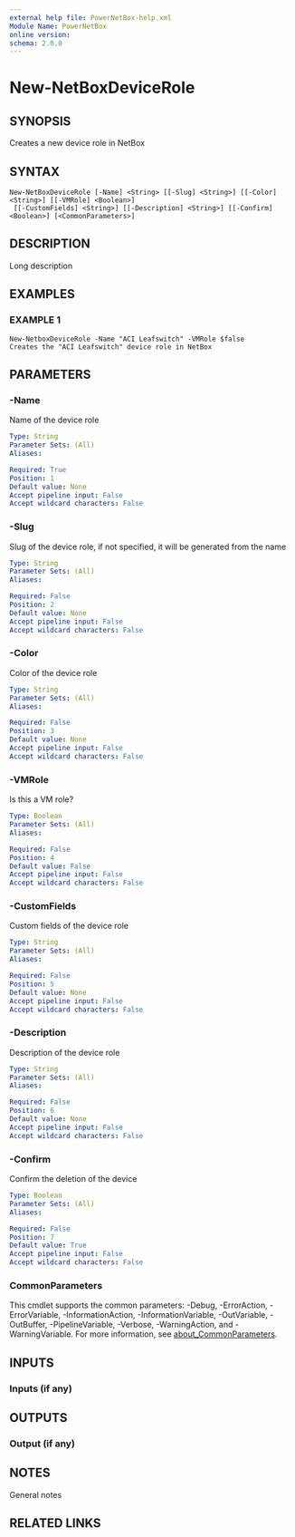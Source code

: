 ```yaml
---
external help file: PowerNetBox-help.xml
Module Name: PowerNetBox
online version:
schema: 2.0.0
---
```


# New-NetBoxDeviceRole

## SYNOPSIS
Creates a new device role in NetBox

## SYNTAX

```
New-NetBoxDeviceRole [-Name] <String> [[-Slug] <String>] [[-Color] <String>] [[-VMRole] <Boolean>]
 [[-CustomFields] <String>] [[-Description] <String>] [[-Confirm] <Boolean>] [<CommonParameters>]
```

## DESCRIPTION
Long description

## EXAMPLES

### EXAMPLE 1
```
New-NetboxDeviceRole -Name "ACI Leafswitch" -VMRole $false
Creates the "ACI Leafswitch" device role in NetBox
```

## PARAMETERS

### -Name
Name of the device role

```yaml
Type: String
Parameter Sets: (All)
Aliases:

Required: True
Position: 1
Default value: None
Accept pipeline input: False
Accept wildcard characters: False
```

### -Slug
Slug of the device role, if not specified, it will be generated from the name

```yaml
Type: String
Parameter Sets: (All)
Aliases:

Required: False
Position: 2
Default value: None
Accept pipeline input: False
Accept wildcard characters: False
```

### -Color
Color of the device role

```yaml
Type: String
Parameter Sets: (All)
Aliases:

Required: False
Position: 3
Default value: None
Accept pipeline input: False
Accept wildcard characters: False
```

### -VMRole
Is this a VM role?

```yaml
Type: Boolean
Parameter Sets: (All)
Aliases:

Required: False
Position: 4
Default value: False
Accept pipeline input: False
Accept wildcard characters: False
```

### -CustomFields
Custom fields of the device role

```yaml
Type: String
Parameter Sets: (All)
Aliases:

Required: False
Position: 5
Default value: None
Accept pipeline input: False
Accept wildcard characters: False
```

### -Description
Description of the device role

```yaml
Type: String
Parameter Sets: (All)
Aliases:

Required: False
Position: 6
Default value: None
Accept pipeline input: False
Accept wildcard characters: False
```

### -Confirm
Confirm the deletion of the device

```yaml
Type: Boolean
Parameter Sets: (All)
Aliases:

Required: False
Position: 7
Default value: True
Accept pipeline input: False
Accept wildcard characters: False
```

### CommonParameters
This cmdlet supports the common parameters: -Debug, -ErrorAction, -ErrorVariable, -InformationAction, -InformationVariable, -OutVariable, -OutBuffer, -PipelineVariable, -Verbose, -WarningAction, and -WarningVariable. For more information, see [about_CommonParameters](http://go.microsoft.com/fwlink/?LinkID=113216).

## INPUTS

### Inputs (if any)
## OUTPUTS

### Output (if any)
## NOTES
General notes

## RELATED LINKS
